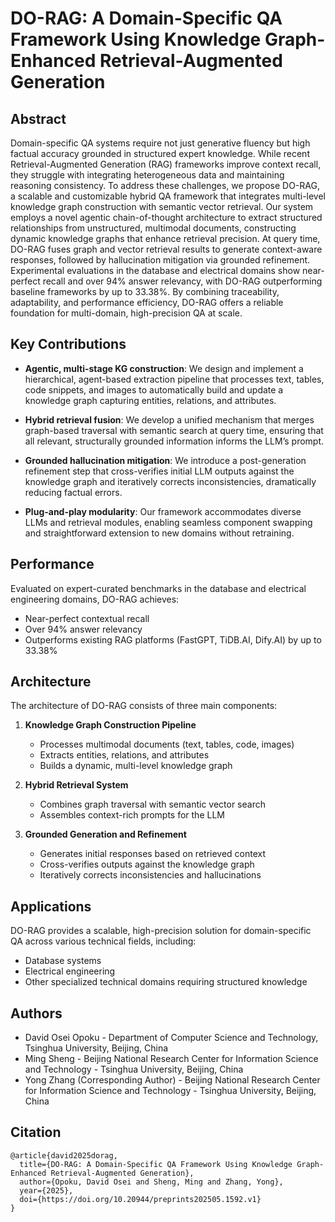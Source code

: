 # DO-RAG: A Domain-Specific QA Framework Using Knowledge Graph-Enhanced Retrieval-Augmented Generation

## Abstract

Domain-specific QA systems require not just generative fluency but high factual accuracy grounded in structured expert knowledge. While recent Retrieval-Augmented Generation (RAG) frameworks improve context recall, they struggle with integrating heterogeneous data and maintaining reasoning consistency. To address these challenges, we propose DO-RAG, a scalable and customizable hybrid QA framework that integrates multi-level knowledge graph construction with semantic vector retrieval. Our system employs a novel agentic chain-of-thought architecture to extract structured relationships from unstructured, multimodal documents, constructing dynamic knowledge graphs that enhance retrieval precision. At query time, DO-RAG fuses graph and vector retrieval results to generate context-aware responses, followed by hallucination mitigation via grounded refinement. Experimental evaluations in the database and electrical domains show near-perfect recall and over 94% answer relevancy, with DO-RAG outperforming baseline frameworks by up to 33.38%. By combining traceability, adaptability, and performance efficiency, DO-RAG offers a reliable foundation for multi-domain, high-precision QA at scale.


## Key Contributions

- **Agentic, multi-stage KG construction**: We design and implement a hierarchical, agent-based extraction pipeline that processes text, tables, code snippets, and images to automatically build and update a knowledge graph capturing entities, relations, and attributes.

- **Hybrid retrieval fusion**: We develop a unified mechanism that merges graph-based traversal with semantic search at query time, ensuring that all relevant, structurally grounded information informs the LLM’s prompt.

- **Grounded hallucination mitigation**: We introduce a post-generation refinement step that cross-verifies initial LLM outputs against the knowledge graph and iteratively corrects inconsistencies, dramatically reducing factual errors.

- **Plug-and-play modularity**: Our framework accommodates diverse LLMs and retrieval modules, enabling seamless component swapping and straightforward extension to new domains without retraining.

## Performance

Evaluated on expert-curated benchmarks in the database and electrical engineering domains, DO-RAG achieves:
- Near-perfect contextual recall
- Over 94% answer relevancy
- Outperforms existing RAG platforms (FastGPT, TiDB.AI, Dify.AI) by up to 33.38%

## Architecture

The architecture of DO-RAG consists of three main components:

1. **Knowledge Graph Construction Pipeline**
   - Processes multimodal documents (text, tables, code, images)
   - Extracts entities, relations, and attributes
   - Builds a dynamic, multi-level knowledge graph

2. **Hybrid Retrieval System**
   - Combines graph traversal with semantic vector search
   - Assembles context-rich prompts for the LLM

3. **Grounded Generation and Refinement**
   - Generates initial responses based on retrieved context
   - Cross-verifies outputs against the knowledge graph
   - Iteratively corrects inconsistencies and hallucinations

## Applications

DO-RAG provides a scalable, high-precision solution for domain-specific QA across various technical fields, including:
- Database systems
- Electrical engineering
- Other specialized technical domains requiring structured knowledge

## Authors

- David Osei Opoku - Department of Computer Science and Technology, Tsinghua University, Beijing, China
- Ming Sheng - Beijing National Research Center for Information Science and Technology - Tsinghua University, Beijing, China
- Yong Zhang (Corresponding Author) - Beijing National Research Center for Information Science and Technology - Tsinghua University, Beijing, China

## Citation

```
@article{david2025dorag,
  title={DO-RAG: A Domain-Specific QA Framework Using Knowledge Graph-Enhanced Retrieval-Augmented Generation},
  author={Opoku, David Osei and Sheng, Ming and Zhang, Yong},
  year={2025},
  doi={https://doi.org/10.20944/preprints202505.1592.v1}
}
```
